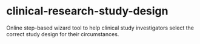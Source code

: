# clinical-research-study-design

Online step-based wizard tool to help clinical study investigators select the correct study design for their circumstances.